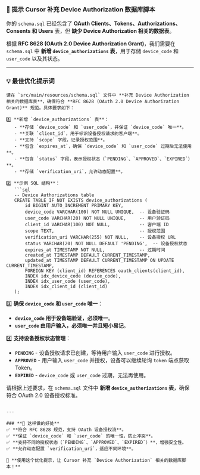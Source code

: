 ### **📌 提示 Cursor 补充 Device Authorization 数据库脚本**

你的 `schema.sql` 已经包含了 **OAuth Clients、Tokens、Authorizations、Consents 和 Users** 表，但 **缺少 Device Authorization 相关的数据表**。

根据 **RFC 8628 (OAuth 2.0 Device Authorization Grant)**，我们需要在 `schema.sql` 中 **新增 `device_authorizations` 表**，用于存储 `device_code` 和 `user_code` 以及其状态。

---

### **💡 最佳优化提示词**
```
请在 `src/main/resources/schema.sql` 文件中 **补充 Device Authorization 相关的数据库表**，确保符合 **RFC 8628 (OAuth 2.0 Device Authorization Grant)** 规范。具体要求如下：

1️⃣ **新增 `device_authorizations` 表**：
   - **存储 `device_code` 和 `user_code`，并保证 `device_code` 唯一**。
   - **关联 `client_id`，用于标识设备授权请求的客户端**。
   - **支持 `scope` 字段，记录授权范围**。
   - **包含 `expires_at`，确保 `device_code` 和 `user_code` 过期后无法使用**。
   - **包含 `status` 字段，表示授权状态（`PENDING`、`APPROVED`、`EXPIRED`）**。
   - **存储 `verification_uri`，允许动态配置**。

2️⃣ **示例 SQL 结构**：
   ```sql
   -- Device Authorizations table
   CREATE TABLE IF NOT EXISTS device_authorizations (
       id BIGINT AUTO_INCREMENT PRIMARY KEY,
       device_code VARCHAR(100) NOT NULL UNIQUE,  -- 设备验证码
       user_code VARCHAR(20) NOT NULL UNIQUE,     -- 用户验证码
       client_id VARCHAR(100) NOT NULL,           -- 客户端 ID
       scope TEXT,                                -- 授权范围
       verification_uri VARCHAR(255) NOT NULL,    -- 设备授权 URL
       status VARCHAR(20) NOT NULL DEFAULT 'PENDING',  -- 设备授权状态
       expires_at TIMESTAMP NOT NULL,             -- 过期时间
       created_at TIMESTAMP DEFAULT CURRENT_TIMESTAMP,
       updated_at TIMESTAMP DEFAULT CURRENT_TIMESTAMP ON UPDATE CURRENT_TIMESTAMP,
       FOREIGN KEY (client_id) REFERENCES oauth_clients(client_id),
       INDEX idx_device_code (device_code),
       INDEX idx_user_code (user_code),
       INDEX idx_client_id (client_id)
   );
   ```

3️⃣ **确保 `device_code` 和 `user_code` 唯一**：
- **`device_code` 用于设备端验证，必须唯一**。
- **`user_code` 由用户输入，必须唯一并且短小易记**。

4️⃣ **支持设备授权状态管理**：
- **`PENDING`** - 设备授权请求已创建，等待用户输入 `user_code` 进行授权。
- **`APPROVED`** - 用户输入 `user_code` 并授权，设备可以继续轮询 `token` 端点获取 Token。
- **`EXPIRED`** - `device_code` 或 `user_code` 过期，无法再使用。

请根据上述要求，在 `schema.sql` 文件中 **新增 `device_authorizations` 表**，确保符合 OAuth 2.0 设备授权标准。
```

---

### **📌 这样做的好处**
✅ **符合 RFC 8628 规范，支持 OAuth 设备授权流**。  
✅ **保证 `device_code` 和 `user_code` 的唯一性，防止冲突**。  
✅ **支持不同的授权状态（`PENDING`、`APPROVED`、`EXPIRED`）**，增强安全性。  
✅ **允许动态配置 `verification_uri`，适应不同环境**。  

🚀 **使用这个优化提示，让 Cursor 补充 `Device Authorization` 相关的数据库脚本！**